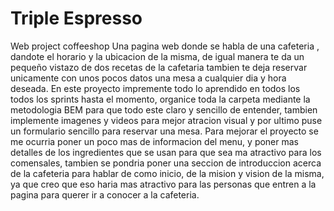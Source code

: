 # Triple Espresso

Web project coffeeshop
Una pagina web donde se habla de una cafeteria , dandote el horario y la ubicacion de la misma, de igual manera te da un pequeño vistazo de dos recetas de la cafetaria tambien te deja reservar unicamente con unos pocos datos una mesa a cualquier dia y hora deseada.
En este proyecto impremente todo lo aprendido en todos los todos los sprints hasta el momento, organice toda la carpeta mediante la metodologia BEM para que todo este claro y sencillo de entender, tambien implemente imagenes y videos para mejor atracion visual y por ultimo puse un formulario sencillo para reservar una mesa.
Para mejorar el proyecto se me ocurria poner un poco mas de informacion del menu, y poner mas detalles de los ingredientes que se usan para que sea ma atractivo para los comensales, tambien se pondria poner una seccion de introduccion acerca de la cafeteria para hablar de como inicio, de la mision y vision de la misma, ya que creo que eso haria mas atractivo para las personas que entren a la pagina para querer ir a conocer a la cafeteria.
